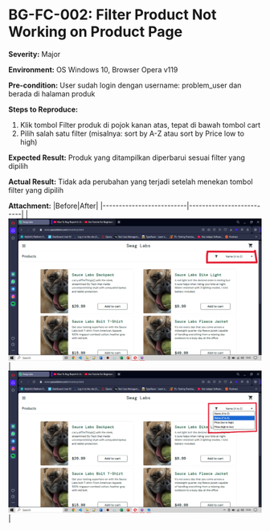 # BG-FC-002: Filter Product Not Working on Product Page

**Severity:** Major

**Environment:** OS Windows 10, Browser Opera v119

**Pre-condition:** User sudah login dengan username: problem_user dan berada di halaman produk

**Steps to Reproduce:**
1. Klik tombol Filter produk di pojok kanan atas, tepat di bawah tombol cart
2. Pilih salah satu filter (misalnya: sort by A-Z atau sort by Price low to high)
   
**Expected Result:** Produk yang ditampilkan diperbarui sesuai filter yang dipilih

**Actual Result:** Tidak ada perubahan yang terjadi setelah menekan tombol filter yang dipilih

**Attachment:**
|Before|After|
|--------------------------|--------------------------|
|![filter](../../documentations/Bug-FC-002-before.png)|![filter](../../documentations/Bug-FC-002-after.png)|
